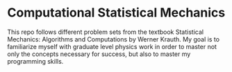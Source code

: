 # Computational Statistical Mechanics

This repo follows different problem sets from the textbook Statistical Mechanics: Algorithms and Computations by Werner Krauth. My goal is to familiarize myself with graduate level physics work in order to master not only the concepts necessary for success, but also to master my programming skills. 
